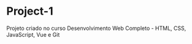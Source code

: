 # Project-1
Projeto criado no curso Desenvolvimento Web Completo - HTML, CSS, JavaScript, Vue e Git
